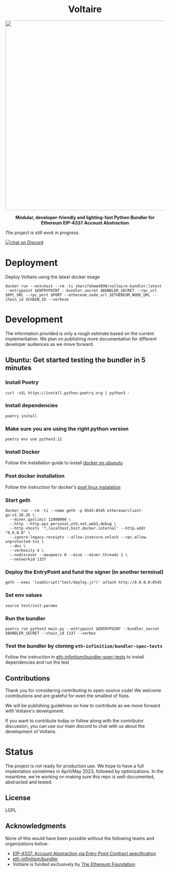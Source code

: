 <div align="center">
  <h1 align="center">Voltaire</h1>
</div>

<!-- PROJECT LOGO -->

<div align="center">
  <img src="https://user-images.githubusercontent.com/7014833/220775957-8add0c20-97d0-4bad-8f7c-fefb6df52ae2.png" height=600>
  <p>
    <b>
      Modular, developer-friendly and lighting-fast Python Bundler for Ethereum EIP-4337 Account Abstraction
    </b>
   </p>
</div>

*The project is still work in progress.*

<p>
  <a href="https://discord.gg/NM5HakA9nC">
    <img 
      src="https://img.shields.io/discord/985647134378430515?logo=discord"
      alt="chat on Discord">
  </a>
</p>

# Deployment

Deploy Voltaire using the latest docker image

```
docker run --net=host --rm -ti sherifahmed990/voltaire-bundler:latest --entrypoint $ENTRYPOINT --bundler_secret $BUNDLER_SECRET --rpc_url $RPC_URL --rpc_port $PORT --ethereum_node_url $ETHEREUM_NODE_URL --chain_id $CHAIN_ID --verbose
```

# Development

The information provided is only a rough estimate based on the current implementation. We plan on publishing more documentation for different developer audiences as we move forward.

## Ubuntu: Get started testing the bundler in 5 minutes 

### Install Poetry
```
curl -sSL https://install.python-poetry.org | python3 -
```
### Install dependencies
```
poetry install
```

### Make sure you are using the right python version

```
poetry env use python3.11
```

### Install Docker

Follow the installation guide to install [docker on ubunutu](https://docs.docker.com/engine/install/ubuntu/)

### Post docker installation

Follow the instruction for docker's [post linux instalation](https://docs.docker.com/engine/install/linux-postinstall/)  

### Start geth
```
docker run --rm -ti --name geth -p 8545:8545 ethereum/client-go:v1.10.26 \
  --miner.gaslimit 12000000 \
  --http --http.api personal,eth,net,web3,debug \
  --http.vhosts '*,localhost,host.docker.internal' --http.addr "0.0.0.0" \
  --ignore-legacy-receipts --allow-insecure-unlock --rpc.allow-unprotected-txs \
  --dev \
  --verbosity 4 \
  --nodiscover --maxpeers 0 --mine --miner.threads 1 \
  --networkid 1337
```

### Deploy the EntryPoint and fund the signer (in another terminal)
```
geth --exec 'loadScript("test/deploy.js")' attach http://0.0.0.0:8545
```

### Set env values
```
source test/init-params 
```

### Run the bundler
```
poetry run python3 main.py --entrypoint $ENTRYPOINT --bundler_secret $BUNDLER_SECRET --chain_id 1337 --verbos
```

### Test the bundler by cloning `eth-infinitism/bundler-spec-tests`

Follow the instruction in <a href='https://github.com/eth-infinitism/bundler-spec-tests'>eth-infinitism/bundler-spec-tests</a> to install dependencies and run the test

## Contributions

Thank you for considering contributing to open-source code! We welcome contributions and are grateful for even the smallest of fixes. 

We will be publishing guidelines on how to contribute as we move forward with Voltaire's development.

If you want to contribute today or follow along with the contributor discussion, you can use our main discord to chat with us about the development of Voltaire.

# Status

The project is not ready for production use. We hope to have a full implentation sometimes in April/May 2023, followed by optimizations. In the meantime, we're working on making sure this repo is well-documented, abstracted and tested.

<!-- LICENSE -->
## License
LGPL

<!-- ACKNOWLEDGMENTS -->
## Acknowledgments

None of this would have been possible without the following teams and organizations below: 

* <a href='https://eips.ethereum.org/EIPS/eip-4337'>EIP-4337: Account Abstraction via Entry Point Contract specification </a>
* <a href='https://github.com/eth-infinitism/bundler'>eth-infinitism/bundler</a>
* Voltaire is funded exclusively by [The Ethereum Foundation](https://ethereum.foundation/)
